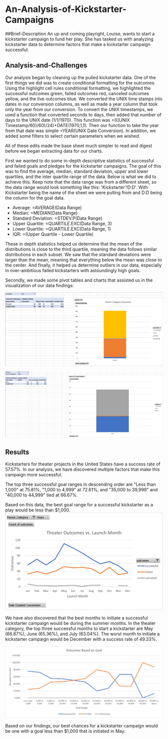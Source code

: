 # An-Analysis-of-Kickstarter-Campaigns

##Brief-Description
An up and coming playright, Louise, wants to start a kickstarter campaign to fund her play. She has tasked us with analyzing kickstarter data to determine factors that make a kickstarter campaign successful. 

## Analysis-and-Challenges

Our analysis began by cleaning up the pulled kickstarter data. One of the first things we did was to create conditional formatting for the outcomes. Using the highlight cell rules conditional formatting, we highlighted the successful outcomes green, failed outcomes red, canceled outcomes yellow, and the live outcomes blue. We converted the UNIX time stamps into dates in our conversion columns, as well as made a year column that took only the year from our conversion. To convert the UNIX timestamps, we used a function that converted seconds to days, then added that number of days to the UNIX date (1/1/1970). This function was =(((UNIX Timestamp/60)/60)/24)+DATE(1970,1,1). Then our function to take the year from that date was simple =YEAR(UNIX Date Conversion). In addition, we added some filters to select certain parameters when we wished. 

All of these edits made the base sheet much simpler to read and digest before we began extracting data for our charts. 

First we wanted to do some in-depth descriptive statistics of successful and failed goals and pledges for the kickstarter campaigns. The goal of this was to find the average, median, standard deviation, upper and lower quartiles, and the inter quartile range of the data. Below is what we did to achieve this. Keep note that the data range was from a different sheet, so the data range would look something like this: 'Kickstarter'!D:D'. With Kickstarter being the name of the sheet we were pulling from and D:D being the column for the goal data.  
* Average: =AVERAGE(Data Range)
* Median: =MEDIAN(Data Range)
* Standard Deviation: =STDEV.P(Data Range)
* Upper Quartile: =QUARTILE.EXC(Data Range, 3)
* Lower Quartile: =QUARTILE.EXC(Data Range, 1)
* IQR: =(Upper Quartile - Lower Quartile)

These in depth statistics helped us determine that the mean of the distributions is close to the third quartile, meaning the data follows similar distributions in each subset. We saw that the standard deviations were larger than the mean, meaning that everything below the mean was close to the center. And finally, it helped us determine outliers in our data, especially in over-ambitious failed kickstarters with astoundingly high goals. 

Secondly, we made some pivot tables and charts that assisted us in the visualization of our data findings:

![image](Crowdfunding_Analysis/Category_Statistics.PNG)

![image](Crowdfunding_Analysis/Subcategory_Statistics.PNG)

## Results

Kickstarters for theater projects in the United States have a success rate of 57.57%. In our analysis, we have discovered multiple factors that make this campaign more successful. 

The top three successful goal ranges in descending order are "Less than 1,000" at 75.81%, "1,000 to 4,999" at 72.61%, and "35,000 to 39,999" and "40,000 to 44,999" tied at 66.67%. 

Based on this data, the best goal range for a successful kickstarter as a play would be less than $1,000. 
![image](Resources/Theater_Outcomes_vs_Launch.png)

We have also discovered that the best months to initiate a successful kickstarter campaign would be during the summer months. In the theater category, the top three successful months to start a kickstarter are May (66.87%), June (65.36%), and July (63.04%). The worst month to initiate a kickstarter campaign would be December with a success rate of 49.33%. 

![image](Resources/Outcomes_vs_Goals.png)

Based on our findings, our best chances for a kickstarter campaign would be one with a goal less than $1,000 that is initiated in May. 

